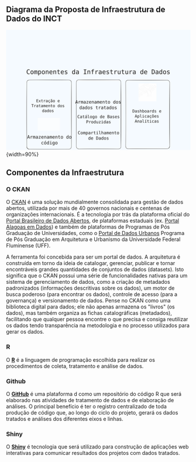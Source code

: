 
## Diagrama da Proposta de Infraestrutura de Dados do INCT

![diagrama-infra-dados](../static/imagens/infraestrutura-dados.svg){width=90%}

## Componentes da Infraestrutura

### O CKAN

O [CKAN](https://ckan.org/) é uma solução mundialmente consolidada para gestão de dados abertos, utilizada por mais de 40 governos nacionais e centenas de organizações internacionais. É a tecnologia por trás da plataforma oficial do [Portal Brasileiro de Dados Abertos](https://dados.gov.br/home), de plataformas estaduais (ex. [Portal Alagoas em Dados](https://dados.al.gov.br/)) e também de plataformas de Programas de Pós Graduação de Universidades, como o [Portal de Dados Urbanos](https://portaldados.ppgau.uff.br/) Programa de Pós Graduação em Arquitetura e Urbanismo da Universidade Federal Fluminense (UFF).

A ferramenta foi concebida para ser um portal de dados. A arquitetura é construída em torno da ideia de catalogar, gerenciar, publicar e tornar encontráveis grandes quantidades de conjuntos de dados (datasets). Isto significa que o CKAN possui uma série de funcionalidades nativas para um sistema de gerenciamento de dados, como a criação de metadados padronizados (informações descritivas sobre os dados), um motor de busca poderoso (para encontrar os dados), controle de acesso (para a governança) e versionamento de dados. Pense no CKAN como uma biblioteca digital para dados; ele não apenas armazena os "livros" (os dados), mas também organiza as fichas catalográficas (metadados), facilitando que qualquer pessoa encontre o que precisa e consiga reutilizar os dados tendo transparência na metodologia e no processo utilizados para gerar os dados.


### R

O **[R](https://www.r-project.org/)** é a linguagem de programação escolhida para realizar os procedimentos de coleta, tratamento e análise de dados. 

### Github

O **[GitHub](https://github.com/)** é uma plataforma d como um repositório do código  R que será elaborado nas atividades de tratamento de dados e de elaboração de análises. O principal benefício é ter o registro centralizado de toda produção de código que, ao longo do ciclo do projeto, gerará os dados tratados e análises dos diferentes eixos e linhas.

### Shiny

O **[Shiny](https://shiny.posit.co/)** é tecnologia que será utilizado para construção de aplicações web interativas para comunicar resultados dos projetos com dados tratados.

